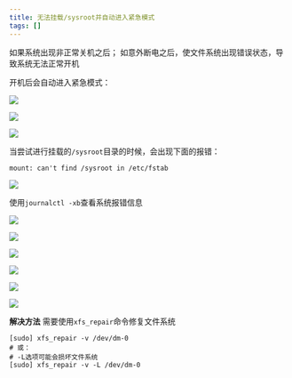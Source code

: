 ```yaml
---
title: 无法挂载/sysroot并自动进入紧急模式
tags: []
---
```


如果系统出现非正常关机之后；
如意外断电之后，使文件系统出现错误状态，导致系统无法正常开机

开机后会自动进入紧急模式：

![](https://gitee.com/fnaichu/mypicbed/raw/master/img/202205072148052.png)

![](https://gitee.com/fnaichu/mypicbed/raw/master/img/202205072149556.png)

![](https://gitee.com/fnaichu/mypicbed/raw/master/img/202205072150205.png)


当尝试进行挂载的`/sysroot`目录的时候，会出现下面的报错：

    mount: can't find /sysroot in /etc/fstab

![](https://gitee.com/fnaichu/mypicbed/raw/master/img/202205072150291.png)


使用`journalctl -xb`查看系统报错信息

![](https://gitee.com/fnaichu/mypicbed/raw/master/img/202205072150012.png)

![](https://gitee.com/fnaichu/mypicbed/raw/master/img/202205072150628.png)

![](https://gitee.com/fnaichu/mypicbed/raw/master/img/202205072151724.png)

![](https://gitee.com/fnaichu/mypicbed/raw/master/img/202205072151364.png)

![](https://gitee.com/fnaichu/mypicbed/raw/master/img/202205072151116.png)

![](https://gitee.com/fnaichu/mypicbed/raw/master/img/202205072151396.png)


**解决方法**
需要使用`xfs_repair`命令修复文件系统

```shell
[sudo] xfs_repair -v /dev/dm-0
# 或：
# -L选项可能会损坏文件系统
[sudo] xfs_repair -v -L /dev/dm-0
```
